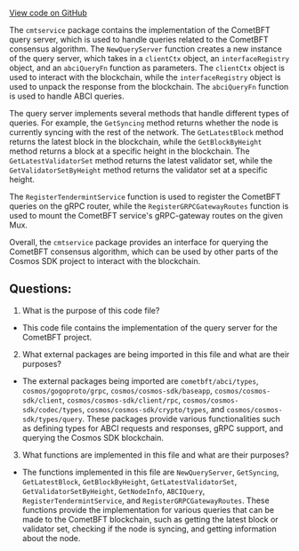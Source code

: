 [View code on GitHub](https://github.com/cosmos/cosmos-sdk/blob/main/client/grpc/cmtservice/service.go)

The `cmtservice` package contains the implementation of the CometBFT query server, which is used to handle queries related to the CometBFT consensus algorithm. The `NewQueryServer` function creates a new instance of the query server, which takes in a `clientCtx` object, an `interfaceRegistry` object, and an `abciQueryFn` function as parameters. The `clientCtx` object is used to interact with the blockchain, while the `interfaceRegistry` object is used to unpack the response from the blockchain. The `abciQueryFn` function is used to handle ABCI queries.

The query server implements several methods that handle different types of queries. For example, the `GetSyncing` method returns whether the node is currently syncing with the rest of the network. The `GetLatestBlock` method returns the latest block in the blockchain, while the `GetBlockByHeight` method returns a block at a specific height in the blockchain. The `GetLatestValidatorSet` method returns the latest validator set, while the `GetValidatorSetByHeight` method returns the validator set at a specific height.

The `RegisterTendermintService` function is used to register the CometBFT queries on the gRPC router, while the `RegisterGRPCGatewayRoutes` function is used to mount the CometBFT service's gRPC-gateway routes on the given Mux.

Overall, the `cmtservice` package provides an interface for querying the CometBFT consensus algorithm, which can be used by other parts of the Cosmos SDK project to interact with the blockchain.
## Questions: 
 1. What is the purpose of this code file?
- This code file contains the implementation of the query server for the CometBFT project.

2. What external packages are being imported in this file and what are their purposes?
- The external packages being imported are `cometbft/abci/types`, `cosmos/gogoproto/grpc`, `cosmos/cosmos-sdk/baseapp`, `cosmos/cosmos-sdk/client`, `cosmos/cosmos-sdk/client/rpc`, `cosmos/cosmos-sdk/codec/types`, `cosmos/cosmos-sdk/crypto/types`, and `cosmos/cosmos-sdk/types/query`. These packages provide various functionalities such as defining types for ABCI requests and responses, gRPC support, and querying the Cosmos SDK blockchain.

3. What functions are implemented in this file and what are their purposes?
- The functions implemented in this file are `NewQueryServer`, `GetSyncing`, `GetLatestBlock`, `GetBlockByHeight`, `GetLatestValidatorSet`, `GetValidatorSetByHeight`, `GetNodeInfo`, `ABCIQuery`, `RegisterTendermintService`, and `RegisterGRPCGatewayRoutes`. These functions provide the implementation for various queries that can be made to the CometBFT blockchain, such as getting the latest block or validator set, checking if the node is syncing, and getting information about the node.